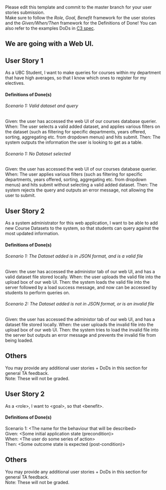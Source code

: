 Please edit this template and commit to the master branch for your user stories submission.   
Make sure to follow the *Role, Goal, Benefit* framework for the user stories and the *Given/When/Then* framework for the Definitions of Done! You can also refer to the examples DoDs in [C3 spec](https://sites.google.com/view/ubc-cpsc310-21w2-intro-to-se/project/checkpoint-3).

## We are going with a Web UI.

## User Story 1
As a UBC Student, I want to make queries for courses within my department that have high averages, so that I know which ones to register for my electives.


#### Definitions of Done(s)

###### Scenario 1: Valid dataset and query
Given: the user has accessed the web UI of our courses database querier.  
When: The user selects a valid added dataset, and applies various filters on the dataset (such as filtering for specific departments, years offered, sorting, aggregating etc. from dropdown menus) and hits submit.
Then: The system outputs the information the user is looking to get as a table.

###### Scenario 1: No Dataset selected
Given: the user has accessed the web UI of our courses database querier.  
When: The user applies various filters (such as filtering for specific departments, years offered, sorting, aggregating etc. from dropdown menus) and hits submit without selecting a valid added dataset.
Then: The system rejects the query and outputs an error message, not allowing the user to submit.

## User Story 2
As a system administrator for this web application, I want to be able to add new Course Datasets to the system, so that students can query against the most updated information.


#### Definitions of Done(s)
###### Scenario 1: The Dataset added is in JSON format, and is a valid file 
Given: the user has accessed the administor tab of our web UI, and has a valid dataset file stored locally.
When: the user uploads the valid file into the upload box of our web UI.
Then: the system loads the valid file into the server followed by a load success message, and now can be accessed by students to perform queries on. 

###### Scenario 2: The Dataset added is not in JSON format, or is an invalid file
Given: the user has accessed the administor tab of our web UI, and has a dataset file stored locally.
When: the user uploads the invalid file into the upload box of our web UI.
Then: the system tries to load the invalid file into the server but outputs an error message and prevents the invalid file from being loaded. 

## Others
You may provide any additional user stories + DoDs in this section for general TA feedback.  
Note: These will not be graded.

## User Story 2
As a \<role\>, I want to \<goal\>, so that \<benefit\>.


#### Definitions of Done(s)
Scenario 1: \<The name for the behaviour that will be described\>  
Given: \<Some initial application state (precondition)\>  
When: \<The user do some series of action\>  
Then: \<Some outcome state is expected (post-condition)\>

## Others
You may provide any additional user stories + DoDs in this section for general TA feedback.  
Note: These will not be graded.
